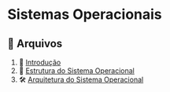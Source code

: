 # Sistemas Operacionais

## 📁 Arquivos
1. 📌 [Introdução](arquivos/introducao.md)
2. 🧠 [Estrutura do Sistema Operacional](arquivos/estrutura_SO.md)
3. 🛠️ [Arquitetura do Sistema Operacional](arquivos/arquitetura_SO.md)
